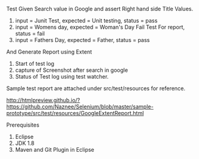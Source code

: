 Test Given Search value in Google and assert Right hand side Title Values. 

1. input = Junit Test, expected = Unit testing, status = pass
2. input = Womens day, expected = Woman's Day Fail Test For report, status = fail
3. input = Fathers Day, expected = Father, status = pass

And Generate Report using Extent 
1. Start of test log
2. capture of Screenshot after search in google
3. Status of Test log using test watcher.

Sample test report are attached under src/test/resources for reference.

http://htmlpreview.github.io/?https://github.com/Naznee/Selenium/blob/master/sample-prototype/src/test/resources/GoogleExtentReport.html

Prerequisites
1. Eclipse 
2. JDK 1.8 
3. Maven and Git Plugin in Eclipse
 